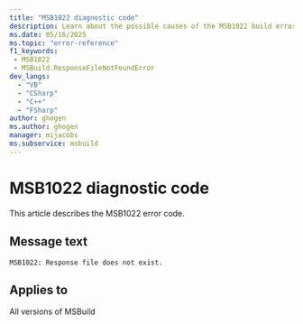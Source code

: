 ```yaml
---
title: "MSB1022 diagnostic code"
description: Learn about the possible causes of the MSB1022 build error, and get troubleshooting tips.
ms.date: 05/16/2025
ms.topic: "error-reference"
f1_keywords:
 - MSB1022
 - MSBuild.ResponseFileNotFoundError
dev_langs:
  - "VB"
  - "CSharp"
  - "C++"
  - "FSharp"
author: ghogen
ms.author: ghogen
manager: mijacobs
ms.subservice: msbuild
---
```


# MSB1022 diagnostic code

<!-- :::ErrorDefinitionDescription::: -->
<!-- :::editable-content name="introDescription"::: -->
This article describes the MSB1022 error code.
<!-- :::editable-content-end::: -->

## Message text

<!-- :::editable-content name="messageText"::: -->
`MSB1022: Response file does not exist.`
<!-- :::editable-content-end::: -->
<!-- MSB1022: Response file does not exist. -->

<!-- :::editable-content name="postOutputDescription"::: -->
<!--
{StrBegin="MSBUILD : error MSB1022: "}UE: This message would show if the user did something like "msbuild @bogus.rsp" where bogus.rsp doesn't exist. This
    message does not need in-line parameters because the exception takes care of displaying the invalid arg.
    LOCALIZATION: The prefix "MSBUILD : error MSBxxxx:" should not be localized.
-->
<!-- :::editable-content-end::: -->
<!-- :::ErrorDefinitionDescription-end::: -->

## Applies to

All versions of MSBuild
